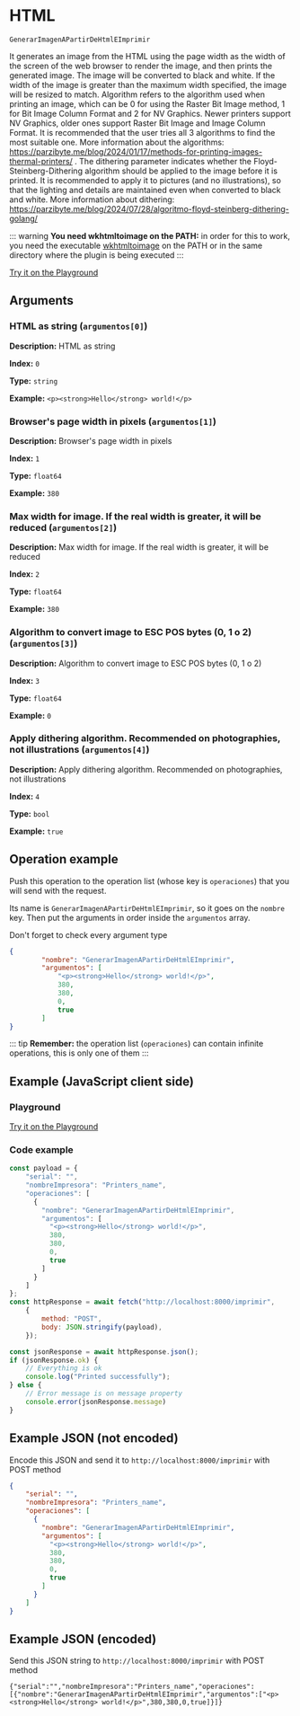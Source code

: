 # HTML

`GenerarImagenAPartirDeHtmlEImprimir`

It generates an image from the HTML using the page width as the width of the screen of the web browser to render the image, and then prints the generated image. The image will be converted to black and white. If the width of the image is greater than the maximum width specified, the image will be resized to match. Algorithm refers to the algorithm used when printing an image, which can be 0 for using the Raster Bit Image method, 1 for Bit Image Column Format and 2 for NV Graphics. Newer printers support NV Graphics, older ones support Raster Bit Image and Image Column Format. It is recommended that the user tries all 3 algorithms to find the most suitable one. More information about the algorithms: https://parzibyte.me/blog/2024/01/17/methods-for-printing-images-thermal-printers/ . The dithering parameter indicates whether the Floyd-Steinberg-Dithering algorithm should be applied to the image before it is printed. It is recommended to apply it to pictures (and no illustrations), so that the lighting and details are maintained even when converted to black and white. More information about dithering: https://parzibyte.me/blog/2024/07/28/algoritmo-floyd-steinberg-dithering-golang/




::: warning
**You need wkhtmltoimage on the PATH:** in order for this to work, you need the executable
[wkhtmltoimage](https://wkhtmltopdf.org/downloads.html) on the PATH or in the same
directory where the plugin is being executed
:::




[Try it on the Playground](../playground.md?operacion=GenerarImagenAPartirDeHtmlEImprimir)

## Arguments
### HTML as string (`argumentos[0]`)



**Description:** HTML as string

**Index:** `0`

**Type:** `string`

**Example:** `<p><strong>Hello</strong> world!</p>`

### Browser's page width in pixels (`argumentos[1]`)



**Description:** Browser's page width in pixels

**Index:** `1`

**Type:** `float64`

**Example:** `380`

### Max width for image. If the real width is greater, it will be reduced (`argumentos[2]`)



**Description:** Max width for image. If the real width is greater, it will be reduced

**Index:** `2`

**Type:** `float64`

**Example:** `380`

### Algorithm to convert image to ESC POS bytes (0, 1 o 2) (`argumentos[3]`)



**Description:** Algorithm to convert image to ESC POS bytes (0, 1 o 2)

**Index:** `3`

**Type:** `float64`

**Example:** `0`

### Apply dithering algorithm. Recommended on photographies, not illustrations (`argumentos[4]`)



**Description:** Apply dithering algorithm. Recommended on photographies, not illustrations

**Index:** `4`

**Type:** `bool`

**Example:** `true`

## Operation example


Push this operation to the operation list (whose key is `operaciones`) that you will send with the request.

Its name is `GenerarImagenAPartirDeHtmlEImprimir`, so it goes on the `nombre` key. Then put the arguments in order
inside the `argumentos` array.

Don't forget to check every argument type



```json
{
        "nombre": "GenerarImagenAPartirDeHtmlEImprimir",
        "argumentos": [
            "<p><strong>Hello</strong> world!</p>",
            380,
            380,
            0,
            true
        ]
}
```

::: tip
**Remember:** the operation list (`operaciones`) can contain infinite operations, this is only one of them
:::

## Example (JavaScript client side)

### Playground
[Try it on the Playground](../playground.md?operacion=GenerarImagenAPartirDeHtmlEImprimir)

<Playground urlBase=".." nombreOperacion="GenerarImagenAPartirDeHtmlEImprimir" :ocultarOperacionesDisponibles="true"/>

### Code example
```js
const payload = {
    "serial": "",
    "nombreImpresora": "Printers_name",
    "operaciones": [
      {
        "nombre": "GenerarImagenAPartirDeHtmlEImprimir",
        "argumentos": [
          "<p><strong>Hello</strong> world!</p>",
          380,
          380,
          0,
          true
        ]
      }
    ]
};
const httpResponse = await fetch("http://localhost:8000/imprimir",
    {
        method: "POST",
        body: JSON.stringify(payload),
    });

const jsonResponse = await httpResponse.json();
if (jsonResponse.ok) {
    // Everything is ok
    console.log("Printed successfully");
} else {
    // Error message is on message property
    console.error(jsonResponse.message)
}
```

## Example JSON (not encoded)

Encode this JSON and send it to `http://localhost:8000/imprimir` with POST method

```json
{
    "serial": "",
    "nombreImpresora": "Printers_name",
    "operaciones": [
      {
        "nombre": "GenerarImagenAPartirDeHtmlEImprimir",
        "argumentos": [
          "<p><strong>Hello</strong> world!</p>",
          380,
          380,
          0,
          true
        ]
      }
    ]
}
```

## Example JSON (encoded)

Send this JSON string to `http://localhost:8000/imprimir` with POST method

```
{"serial":"","nombreImpresora":"Printers_name","operaciones":[{"nombre":"GenerarImagenAPartirDeHtmlEImprimir","argumentos":["<p><strong>Hello</strong> world!</p>",380,380,0,true]}]}
```

